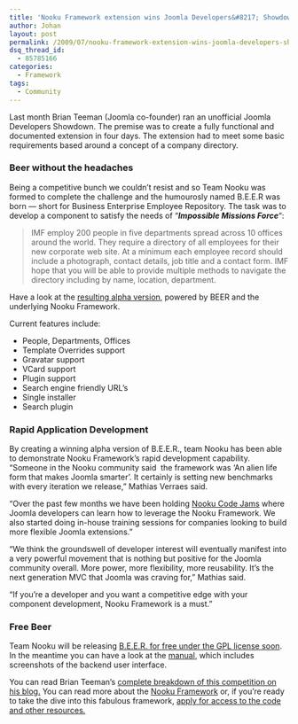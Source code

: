 ```yaml
---
title: 'Nooku Framework extension wins Joomla Developers&#8217; Showdown'
author: Johan
layout: post
permalink: /2009/07/nooku-framework-extension-wins-joomla-developers-showdown/
dsq_thread_id:
  - 85785166
categories:
  - Framework
tags:
  - Community
---
```

<img style="margin-left: 10px;" title="BEER company directory" src="http://farm5.static.flickr.com/4046/4541635814_2b93eeb04a_o.jpg" border="0" alt="" align="right" />Last month Brian Teeman (Joomla co-founder) ran an unofficial Joomla Developers Showdown. The premise was to create a fully functional and documented extension in four days. The extension had to meet some basic requirements based around a concept of a company directory.

<!--more-->

### Beer without the headaches

Being a competitive bunch we couldn&#8217;t resist and so Team Nooku was formed to complete the challenge and the humourosly named B.E.E.R was born &#8212; short for Business Enterprise Employee Repository. The task was to develop a component to satisfy the needs of &#8220;***Impossible Missions Force***&#8220;:

> IMF employ 200 people in five departments spread across 10 offices around the world. They require a directory of all employees for their new corporate web site. At a minimum each employee record should include a photograph, contact details, job title and a contact form. IMF hope that you will be able to provide multiple methods to navigate the directory including by name, location, department.

Have a look at the <a title="resulting alpha version" href="http://showdown.nooku.org/beer.html" target="_blank">resulting alpha version</a>, powered by BEER and the underlying Nooku Framework.

Current features include:

*   People, Departments, Offices
*   Template Overrides support
*   Gravatar support
*   VCard support
*   Plugin support
*   Search engine friendly URL&#8217;s
*   Single installer
*   Search plugin

### Rapid Application Development

By creating a winning alpha version of B.E.E.R., team Nooku has been able to demonstrate Nooku Framework&#8217;s rapid development capability. &#8220;Someone in the Nooku community said  the framework was &#8216;An alien life form that makes Joomla smarter&#8217;. It certainly is setting new benchmarks with every iteration we release,&#8221; Mathias Verraes said.

&#8220;Over the past few months we have been holding [Nooku Code Jams][1] where Joomla developers can learn how to leverage the Nooku Framework. We also started doing in-house training sessions for companies looking to build more flexible Joomla extensions.&#8221;

&#8220;We think the groundswell of developer interest will eventually manifest into a very powerful movement that is nothing but positive for the Joomla community overall. More power, more flexibility, more reusability. It&#8217;s the next generation MVC that Joomla was craving for,&#8221; Mathias said.

&#8220;If you&#8217;re a developer and you want a competitive edge with your component development, Nooku Framework is a must.&#8221;

### Free Beer

Team Nooku will be releasing <a title="B.E.E.R. for free soon" href="http://showdown.nooku.org/download.html" target="_blank">B.E.E.R. for free under the GPL license soon</a>. In the meantime you can have a look at the <a title="manual" href="http://files.getdropbox.com/u/77467/nooku/B.E.E.R.pdf" target="_blank">manual</a>, which includes screenshots of the backend user interface.

You can read Brian Teeman&#8217;s <a title="complete breakdown of this competition on his blog." href="http://brian.teeman.net/joomla-gps/joomla-developers-showdown-the-winner.html" target="_blank">complete breakdown of this competition on his blog.</a> You can read more about the <a title="Nooku Framework" href="en/framework.html" target="_blank">Nooku Framework</a> or, if you&#8217;re ready to take the dive into this fabulous framework, <a title="apply for access here." href="en/framework/request.html" target="_blank">apply for access to the code and other resources.</a>

 [1]: en/buzz/100-second-nooku-code-jam-in-hamburg.html "Nooku Code Jams"